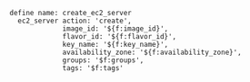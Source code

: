 

    define name: create_ec2_server
      ec2_server action: 'create',
                 image_id: '${f:image_id}',
                 flavor_id: '${f:flavor_id}',
                 key_name: '${f:key_name}',
                 availability_zone: '${f:availability_zone}',
                 groups: '$f:groups',
                 tags: '$f:tags'